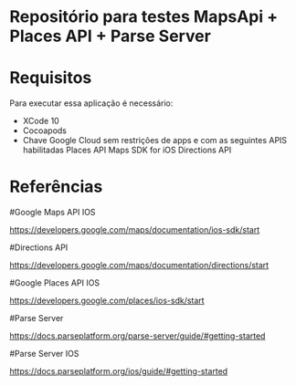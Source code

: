 # Repositório para testes MapsApi + Places API + Parse Server

# Requisitos

Para executar essa aplicação é necessário:

* XCode 10
* Cocoapods
* Chave Google Cloud sem restrições de apps e com as seguintes APIS habilitadas
        Places API
        Maps SDK for iOS
        Directions API

# Referências

#Google Maps API IOS

https://developers.google.com/maps/documentation/ios-sdk/start

#Directions API

https://developers.google.com/maps/documentation/directions/start

#Google Places API IOS

https://developers.google.com/places/ios-sdk/start

#Parse Server

https://docs.parseplatform.org/parse-server/guide/#getting-started

#Parse Server IOS

https://docs.parseplatform.org/ios/guide/#getting-started
